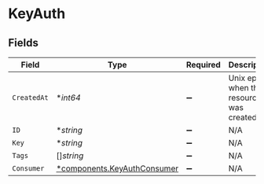 # KeyAuth


## Fields

| Field                                                                     | Type                                                                      | Required                                                                  | Description                                                               |
| ------------------------------------------------------------------------- | ------------------------------------------------------------------------- | ------------------------------------------------------------------------- | ------------------------------------------------------------------------- |
| `CreatedAt`                                                               | **int64*                                                                  | :heavy_minus_sign:                                                        | Unix epoch when the resource was created.                                 |
| `ID`                                                                      | **string*                                                                 | :heavy_minus_sign:                                                        | N/A                                                                       |
| `Key`                                                                     | **string*                                                                 | :heavy_minus_sign:                                                        | N/A                                                                       |
| `Tags`                                                                    | []*string*                                                                | :heavy_minus_sign:                                                        | N/A                                                                       |
| `Consumer`                                                                | [*components.KeyAuthConsumer](../../models/components/keyauthconsumer.md) | :heavy_minus_sign:                                                        | N/A                                                                       |